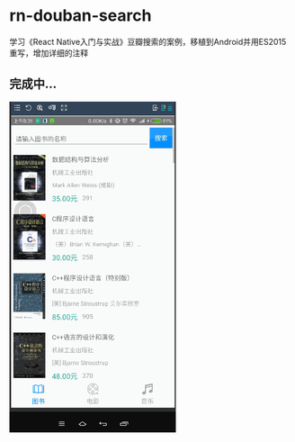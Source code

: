 # rn-douban-search
学习《React Native入门与实战》豆瓣搜索的案例，移植到Android并用ES2015重写，增加详细的注释

## 完成中...

![](./screenshot/douban1.gif)
